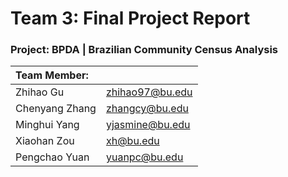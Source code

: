 # Team 3: Final Project Report

### Project: BPDA | Brazilian Community Census Analysis

| Team Member:   |                 |
|:-------------- | --------------- |
| Zhihao Gu      | zhihao97@bu.edu |
| Chenyang Zhang | zhangcy@bu.edu  |
| Minghui Yang   | yjasmine@bu.edu |
| Xiaohan Zou    | xh@bu.edu       |
| Pengchao Yuan  | yuanpc@bu.edu   |

